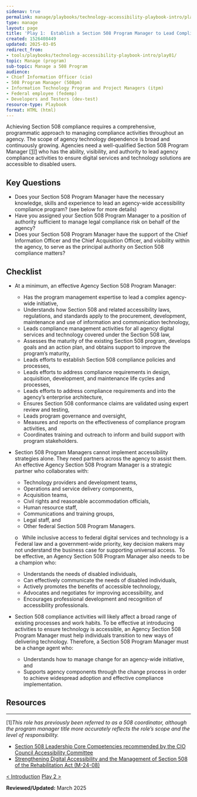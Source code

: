 ```yaml
---
sidenav: true
permalink: manage/playbooks/technology-accessibility-playbook-intro/play01/
type: manage
layout: page
title: 'Play 1:  Establish a Section 508 Program Manager to Lead Compliance Efforts'
created: 1526408449
updated: 2025-03-05
redirect_from: 
- tools/playbooks/technology-accessibility-playbook-intro/play01/
topic: Manage (program)
sub-topic: Manage a 508 Program
audience:
- Chief Information Officer (cio)
- 508 Program Manager (508pm)
- Information Technology Program and Project Managers (itpm)
- Federal employee (fedemp)
- Developers and Testers (dev-test)
resource-type: Playbook
format: HTML (html)
---
```


Achieving Section 508 compliance requires a comprehensive, programmatic approach to managing compliance activities throughout an agency. The scope of agency technology dependence is broad and continuously growing. Agencies need a well-qualified Section 508 Program Manager [[1]][1] who has the ability, visibility, and authority to lead agency compliance activities to ensure digital services and technology solutions are accessible to disabled users.

## Key Questions

  * Does your Section 508 Program Manager have the necessary knowledge, skills and experience to lead an agency-wide accessibility compliance program? (see below for more details)
  * Have you assigned your Section 508 Program Manager to a position of authority sufficient to manage legal compliance risk on behalf of the agency?
  * Does your Section 508 Program Manager have the support of the Chief Information Officer and the Chief Acquisition Officer, and visibility within the agency, to serve as the principal authority on Section 508 compliance matters?

## Checklist

  * At a minimum, an effective Agency Section 508 Program Manager:
      * Has the program management expertise to lead a complex agency-wide initiative,
      * Understands how Section 508 and related accessibility laws, regulations, and standards apply to the procurement, development, maintenance and use of information and communication technology,
      * Leads compliance management activities for all agency digital services and technology covered under the Section 508 law,
      * Assesses the maturity of the existing Section 508 program, develops goals and an action plan, and obtains support to improve the program&rsquo;s maturity,
      * Leads efforts to establish Section 508 compliance policies and processes,
      * Leads efforts to address compliance requirements in design, acquisition, development, and maintenance life cycles and processes,
      * Leads efforts to address compliance requirements and into the agency&rsquo;s enterprise architecture,
      * Ensures Section 508 conformance claims are validated using expert review and testing,
      * Leads program governance and oversight,
      * Measures and reports on the effectiveness of compliance program activities, and
      * Coordinates training and outreach to inform and build support with program stakeholders.
  * Section 508 Program Managers cannot implement accessibility strategies alone. They need partners across the agency to assist them. An effective Agency Section 508 Program Manager is a strategic partner who collaborates with:
      * Technology providers and development teams,
      * Operations and service delivery components,
      * Acquisition teams,
      * Civil rights and reasonable accommodation officials,
      * Human resource staff,
      * Communications and training groups,
      * Legal staff, and
      * Other federal Section 508 Program Managers.
    
    o&nbsp;&nbsp; While inclusive access to federal digital services and technology is a Federal law and a government-wide priority, key decision makers may not understand the business case for supporting universal access.&nbsp; To be effective, an Agency Section 508 Program Manager also needs to be a champion who:
    
      * Understands the needs of disabled individuals,
      * Can effectively communicate the needs of disabled individuals,
      * Actively promotes the benefits of accessible technology,
      * Advocates and negotiates for improving accessibility, and
      * Encourages professional development and recognition of accessibility professionals.
  * Section 508 compliance activities will likely affect a broad range of existing processes and work habits. To be effective at introducing activities to ensure technology is accessible, an Agency Section 508 Program Manager must help individuals transition to new ways of delivering technology. Therefore, a Section 508 Program Manager must be a change agent who:
      * Understands how to manage change for an agency-wide initiative, and
      * Supports agency components through the change process in order to achieve widespread adoption and effective compliance implementation.

## Resources

<div>
  <hr />
  
  <div>
    <p>
      <a id="Footnote1" name="Footnote1">[1]</a><em>This role has previously been referred to as a 508 coordinator, although the program manager title more accurately reflects the role&rsquo;s scope and the level of responsibility.</em>
    </p>
  </div>
</div>

  * <a href="https://assets.section508.gov/assets/files/508_Leadership_Core_Competency_Model.pdf" target="_blank" class="usa-link--external">Section 508 Leadership Core Competencies recommended by the CIO Council Accessibility Committee</a>
  * <a href="https://bidenwhitehouse.archives.gov/omb/management/ofcio/m-24-08-strengthening-digital-accessibility-and-the-management-of-section-508-of-the-rehabilitation-act/" target="_blank" class="usa-link--external">Strengthening Digital Accessibility and the Management of Section 508 of the Rehabilitation Act (M-24-08)</a>

<div id="prev-next-section">
    <a class="prev-page" title="Go to Introduction" 
      href="{{site.baseurl}}/manage/playbooks/technology-accessibility-playbook-intro/"> < Introduction</a>
    <a class="prev-page" title="Go to Play 2"
      href="{{site.baseurl}}/manage/playbooks/technology-accessibility-playbook-intro/play02"> 
      Play 2 >
    </a>
</div>

**Reviewed/Updated:** March 2025

 [1]: #Footnote1